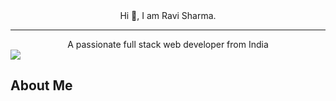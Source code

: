 <div>
    
<div id="Heading_Name" align="center">
Hi 👋, I am Ravi Sharma.  
<hr>
A passionate full stack web developer from India
</div>
<img src='https://raw.githubusercontent.com/andreasbm/readme/master/assets/lines/colored.png' />    
<div display="flex">
<div>
<h2> About Me </h2>
</div>
<div></div>
</div>
    
<!-- <div id="header" align="center">
  <img src="https://media.giphy.com/media/M9gbBd9nbDrOTu1Mqx/giphy.gif" width="100"/>
</div> -->


</div>
<!--
**Ravi80595/Ravi80595** is a ✨ _special_ ✨ repository because its `README.md` (this file) appears on your GitHub profile.

Here are some ideas to get you started:

- 🔭 I’m currently working on ...
- 🌱 I’m currently learning ...
- 👯 I’m looking to collaborate on ...
- 🤔 I’m looking for help with ...
- 💬 Ask me about ...
- 📫 How to reach me: ...
- 😄 Pronouns: ...
- ⚡ Fun fact: ...
-->
